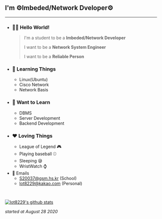 
## I'm ⚙️Imbeded/Network Dveloper⚙️
<hr/>

- ### 🙋‍♂️ Hello World! ###
    > I'm a student to be a **Imbeded/Network Developer**
    >
    > I want to be a **Network System Engineer**
    >
    > I want to be a **Reliable Person**
- ### 🌱 Learning Things ###
    - Linux(Ubuntu)
    - Cisco Network
    - Network Basis
- ### 👯 Want to Learn ###
    - DBMS
    - Server Development
    - Backend Development
- ### ❤️ Loving Things ###
    - League of Legend   🎮
    - Playing baseball  ⚾
    - Sleeping 😪 
    - WristWatch ⌚
- 💬 Emails
    - S20037@gsm.hs.kr (School)
    - lot8229@kakao.com (Personal)
<br/>





  [![lot8229's github stats](https://github-readme-stats.vercel.app/api?username=lot8229)](https://github.com/anuraghazra/github-readme-stats)
  
  _started at August 28 2020_

